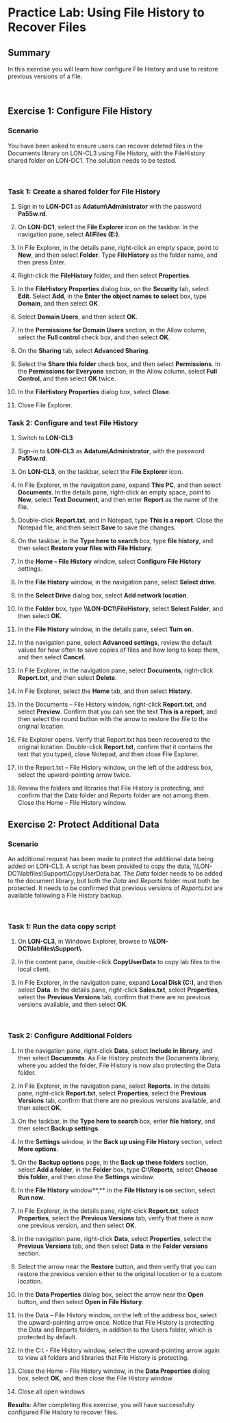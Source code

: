 # Practice Lab: Using File History to Recover Files

## Summary
In this exercise you will learn how configure File History and use to restore
previous versions of a file.

 

## Exercise 1: Configure File History

### Scenario

You have been asked to ensure users can recover deleted files in the Documents
library on LON-CL3 using File History, with the FileHistory shared folder on
LON-DC1. The solution needs to be tested.

 

### Task 1: Create a shared folder for File History

1.  Sign in to **LON-DC1** as **Adatum\\Administrator** with the password
    **Pa55w.rd**.

2.  On **LON-DC1**, select the **File Explorer** icon on the taskbar. In the
    navigation pane, select **AllFiles (E:)**.

3.  In File Explorer, in the details pane, right-click an empty space, point to
    **New**, and then select **Folder**. Type **FileHistory** as the folder
    name, and then press Enter.

4.  Right-click the **FileHistory** folder, and then select **Properties**.

5.  In the **FileHistory Properties** dialog box, on the **Security** tab,
    select **Edit**. Select **Add**, in the **Enter the object names to select**
    box, type **Domain**, and then select **OK**.

6.  Select **Domain Users**, and then select **OK**.

7.  In the **Permissions for Domain Users** section, in the Allow column, select
    the **Full control** check box, and then select **OK**.

8.  On the **Sharing** tab, select **Advanced Sharing**.

9.  Select the **Share this folder** check box, and then select **Permissions**.
    In the **Permissions for Everyone** section, in the Allow column, select
    **Full Control**, and then select **OK** twice.

10. In the **FileHistory Properties** dialog box, select **Close**.

11. Close File Explorer.


### Task 2: Configure and test File History

1.  Switch to **LON-CL3**

2.  Sign-in to **LON-CL3** as **Adatum\\Administrator**, with the password
    **Pa55w.rd**.

3.  On **LON-CL3**, on the taskbar, select the **File Explorer** icon.

4.  In File Explorer, in the navigation pane, expand **This PC**, and then
    select **Documents**. In the details pane, right-click an empty space, point
    to **New**, select **Text Document**, and then enter **Report** as the name
    of the file.

5.  Double-click **Report.txt**, and in Notepad, type **This is a report**.
    Close the Notepad file, and then select **Save** to save the changes.

6.  On the taskbar, in the **Type here to search** box, type **file history**,
    and then select **Restore your files with File History**.

7.  In the **Home – File History** window, select **Configure File History**
    settings.

8.  In the **File History** window, in the navigation pane, select **Select
    drive**.

9.  In the **Select Drive** dialog box, select **Add network location**.

10. In the **Folder** box, type
    **\\\\LON-DC1\\FileHistory**, select **Select
    Folder**, and then select **OK**.

11. In the **File History** window, in the details pane, select **Turn on**.

12. In the navigation pane, select **Advanced settings**, review the default
    values for how often to save copies of files and how long to keep them, and
    then select **Cancel**.

13. In File Explorer, in the navigation pane, select **Documents**, right-click
    **Report.txt**, and then select **Delete**.

14. In File Explorer, select the **Home** tab, and then select **History**.

15. In the Documents – File History window, right-click **Report.txt**, and
    select **Preview**. Confirm that you can see the text **This is a report**,
    and then select the round button with the arrow to restore the file to the
    original location.

16. File Explorer opens. Verify that Report.txt has been recovered to the
    original location. Double-click **Report.txt**, confirm that it contains the
    text that you typed, close Notepad, and then close File Explorer.

17. In the Report.txt – File History window, on the left of the address box,
    select the upward-pointing arrow twice.

18. Review the folders and libraries that File History is protecting, and
    confirm that the Data folder and Reports folder are not among them. Close
    the Home – File History window.


## Exercise 2: Protect Additional Data

### Scenario

An additional request has been made to protect the additional data being added
on LON-CL3. A script has been provided to copy the data,
\\\\LON-DC1\\labfiles\\Support\\CopyUserData.bat.
The *Data* folder needs to be added to the document library, but both the *Data*
and *Reports* folder must both be protected. It needs to be confirmed that
previous versions of *Reports.txt* are available following a File History
backup.

 

### Task 1: Run the data copy script

1.  On **LON-CL3**, in Windows Explorer, browse to
    **\\\\LON-DC1\\labfiles\\Support\\**.

2.  In the content pane, double-click **CopyUserData** to copy lab files to the
    local client.

3.  In File Explorer, in the navigation pane, expand **Local Disk (C:)**, and
    then select **Data**. In the details pane, right-click **Sales.txt**, select
    **Properties**, select the **Previous Versions** tab, confirm that there are
    no previous versions available, and then select **OK**.

 

### Task 2: Configure Additional Folders

1.  In the navigation pane, right-click **Data**, select **Include in library**,
    and then select **Documents**. As File History protects the Documents
    library, where you added the folder, File History is now also protecting the
    Data folder.

2.  In File Explorer, in the navigation pane, select **Reports**. In the details
    pane, right-click **Report.txt**, select **Properties**, select the
    **Previous Versions** tab, confirm that there are no previous versions
    available, and then select **OK**.

3.  On the taskbar, in the **Type here to search** box, enter **file history**,
    and then select **Backup settings**.

4.  In the **Settings** window, in the **Back up using File History** section,
    select **More options**.

5.  On the **Backup options** page, in the **Back up these folders** section,
    select **Add a folder**, in the **Folder** box, type **C:\\Reports**, select
    **Choose this folder**, and then close the **Settings** window.

6.  In the **File History** window**,** in the **File History is on** section,
    select **Run now**.

7.  In File Explorer, in the details pane, right-click **Report.txt**, select
    **Properties**, select the **Previous Versions** tab, verify that there is
    now one previous version, and then select **OK**.

8.  In the navigation pane, right-click **Data**, select **Properties**, select
    the **Previous Versions** tab, and then select **Data** in the **Folder
    versions** section.

9.  Select the arrow near the **Restore** button, and then verify that you can
    restore the previous version either to the original location or to a custom
    location.

10. In the **Data Properties** dialog box, select the arrow near the **Open**
    button, and then select **Open in File History**.

11. In the Data – File History window, on the left of the address box, select
    the upward-pointing arrow once. Notice that File History is protecting the
    Data and Reports folders, in addition to the Users folder, which is
    protected by default.

12. In the C:\\ - File History window, select the upward-pointing arrow again to
    view all folders and libraries that File History is protecting.

13. Close the Home – File History window, in the **Data Properties** dialog box,
    select **OK**, and then close the File History window.

14. Close all open windows


**Results**: After completing this exercise, you will have successfully
configured File History to recover files.
